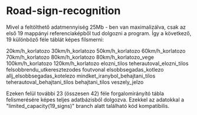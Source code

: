 # Road-sign-recognition

Mivel a feltölthető adatmennyiség 25Mb - ben van maximalizálva, csak az első 19 mappányi referenciaképből tud dolgozni a program.
Így a következő, 19 különböző féle táblát képes filsmerni:

20km/h_korlatozo
30km/h_korlatozo
50km/h_korlatozo
60km/h_korlatozo
70km/h_korlatozo
80km/h_korlatozo
80km/h_korlatozo_vege
100km/h_korlatozo
120km/h_korlatozo
elozni_tilos
teherautoval_elozni_tilos
felsobbrendu_utkeresztezodes
foutvonal
elsobbsegadas_kotlezo
allj_elsobbsegadas_kotelezo
mindket_iranybol_behajtani_tilos
teherautoval_behajtani_tilos
behajtani_tilos
veszely_jelzo

Ezeken felül további 23 (összesen 42) féle forgalomirányító tábla felismerésére képes teljes adatbázisból dolgozva.
Ezekkel az adatokkal a "limited_capacity(19_signs)" branch alatt található kód kompatibilis.
